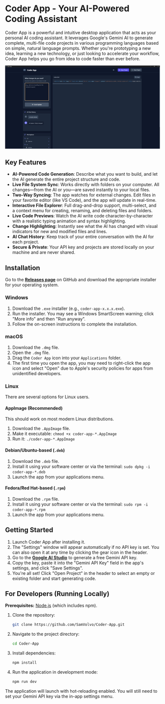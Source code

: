 # Coder App - Your AI-Powered Coding Assistant

Coder App is a powerful and intuitive desktop application that acts as your personal AI coding assistant. It leverages Google's Gemini AI to generate complete, multi-file code projects in various programming languages based on simple, natural language prompts. Whether you're prototyping a new idea, learning a new technology, or just looking to accelerate your workflow, Coder App helps you go from idea to code faster than ever before.

![Coder App Screenshot](https://github.com/SamVolvo/Coder-App/blob/master/assets/screenshot.png?raw=true)

## Key Features

- **AI-Powered Code Generation**: Describe what you want to build, and let the AI generate the entire project structure and code.
- **Live File System Sync**: Works directly with folders on your computer. All changes—from the AI or you—are saved instantly to your local files.
- **Two-Way Syncing**: The app watches for external changes. Edit files in your favorite editor (like VS Code), and the app will update in real-time.
- **Interactive File Explorer**: Full drag-and-drop support, multi-select, and a context menu for creating, renaming, and deleting files and folders.
- **Live Code Previews**: Watch the AI write code character-by-character with a realistic typing animation and syntax highlighting.
- **Change Highlighting**: Instantly see what the AI has changed with visual indicators for new and modified files and lines.
- **AI Chat History**: Keep track of your entire conversation with the AI for each project.
- **Secure & Private**: Your API key and projects are stored locally on your machine and are never shared.

## Installation

Go to the [**Releases page**](https://github.com/SamVolvo/Coder-App/releases) on GitHub and download the appropriate installer for your operating system.

### Windows

1.  Download the `.exe` installer (e.g., `coder-app-x.x.x.exe`).
2.  Run the installer. You may see a Windows SmartScreen warning; click "More info" and then "Run anyway".
3.  Follow the on-screen instructions to complete the installation.

### macOS

1.  Download the `.dmg` file.
2.  Open the `.dmg` file.
3.  Drag the `Coder App` icon into your `Applications` folder.
4.  The first time you open the app, you may need to right-click the app icon and select "Open" due to Apple's security policies for apps from unidentified developers.

### Linux

There are several options for Linux users.

#### AppImage (Recommended)

This should work on most modern Linux distributions.
1.  Download the `.AppImage` file.
2.  Make it executable: `chmod +x coder-app-*.AppImage`
3.  Run it: `./coder-app-*.AppImage`

#### Debian/Ubuntu-based (`.deb`)

1.  Download the `.deb` file.
2.  Install it using your software center or via the terminal: `sudo dpkg -i coder-app-*.deb`
3.  Launch the app from your applications menu.

#### Fedora/Red Hat-based (`.rpm`)

1.  Download the `.rpm` file.
2.  Install it using your software center or via the terminal: `sudo rpm -i coder-app-*.rpm`
3.  Launch the app from your applications menu.

## Getting Started

1.  Launch Coder App after installing it.
2.  The "Settings" window will appear automatically if no API key is set. You can also open it at any time by clicking the gear icon in the header.
3.  Go to the [**Google AI Studio**](https://aistudio.google.com/app/apikey) to generate a free Gemini API key.
4.  Copy the key, paste it into the "Gemini API Key" field in the app's settings, and click "Save Settings".
5.  You're all set! Click "Open Project" in the header to select an empty or existing folder and start generating code.

## For Developers (Running Locally)

**Prerequisites:** [Node.js](https://nodejs.org/) (which includes npm).

1.  Clone the repository:
    ```bash
    git clone https://github.com/SamVolvo/Coder-App.git
    ```
2.  Navigate to the project directory:
    ```bash
    cd Coder-App
    ```
3.  Install dependencies:
    ```bash
    npm install
    ```
4.  Run the application in development mode:
    ```bash
    npm run dev
    ```
The application will launch with hot-reloading enabled. You will still need to set your Gemini API key via the in-app settings menu.
